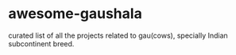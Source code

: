 # awesome-gaushala
curated list of all the projects related to gau(cows), specially Indian subcontinent breed.
